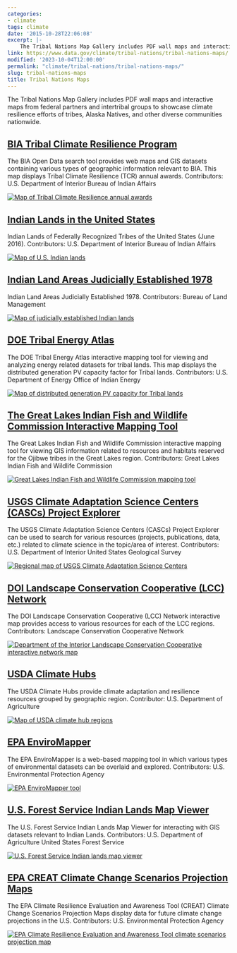 ```yaml
---
categories:
- climate
tags: climate
date: '2015-10-28T22:06:08'
excerpt: |-
    The Tribal Nations Map Gallery includes PDF wall maps and interactive maps from federal partners and intertribal groups to showcase climate resilience efforts of tribes, Alaska Natives, and other diverse communities nationwide.
link: https://www.data.gov/climate/tribal-nations/tribal-nations-maps/
modified: '2023-10-04T12:00:00'
permalink: "climate/tribal-nations/tribal-nations-maps/"
slug: tribal-nations-maps
title: Tribal Nations Maps
---
```


The Tribal Nations Map Gallery includes PDF wall maps and interactive maps from federal partners and intertribal groups to showcase climate resilience efforts of tribes, Alaska Natives, and other diverse communities nationwide.

## [BIA Tribal Climate Resilience Program](https://biamaps.geoplatform.gov/BIA-Opendata/)

The BIA Open Data search tool provides web maps and GIS datasets containing various types of geographic information relevant to BIA. This map displays Tribal Climate Resilience (TCR) annual awards. Contributors: U.S. Department of Interior Bureau of Indian Affairs

[![Map of Tribal Climate Resilience annual awards](https://s3-us-gov-west-1.amazonaws.com/cg-0817d6e3-93c4-4de8-8b32-da6919464e61/Map1_TCR_Annual_Awards.png)](https://s3-us-gov-west-1.amazonaws.com/cg-0817d6e3-93c4-4de8-8b32-da6919464e61/Map1_TCR_Annual_Awards.png)

## [Indian Lands in the United States](https://www.bia.gov/sites/default/files/dup/assets/bia/ots/webteam/pdf/idc1-028635.pdf)

Indian Lands of Federally Recognized Tribes of the United States (June 2016). Contributors: U.S. Department of Interior Bureau of Indian Affairs

[![Map of U.S. Indian lands](https://s3-us-gov-west-1.amazonaws.com/cg-0817d6e3-93c4-4de8-8b32-da6919464e61/Map2_Indian_Lands.jpg)](https://s3-us-gov-west-1.amazonaws.com/cg-0817d6e3-93c4-4de8-8b32-da6919464e61/Map2_Indian_Lands.jpg)

## [Indian Land Areas Judicially Established 1978](https://www.loc.gov/resource/g3701e.ct008649/)

Indian Land Areas Judicially Established 1978. Contributors: Bureau of Land Management

[![Map of judicially established Indian lands](https://s3-us-gov-west-1.amazonaws.com/cg-0817d6e3-93c4-4de8-8b32-da6919464e61/Map3_Indian_Lands_Judically_Established.png)](https://s3-us-gov-west-1.amazonaws.com/cg-0817d6e3-93c4-4de8-8b32-da6919464e61/Map3_Indian_Lands_Judically_Established.png)

## [DOE Tribal Energy Atlas](https://maps.nrel.gov/tribal-energy-atlas/)

The DOE Tribal Energy Atlas interactive mapping tool for viewing and analyzing energy related datasets for tribal lands. This map displays the distributed generation PV capacity factor for Tribal lands. Contributors: U.S. Department of Energy Office of Indian Energy

[![Map of distributed generation PV capacity for Tribal lands](https://s3-us-gov-west-1.amazonaws.com/cg-0817d6e3-93c4-4de8-8b32-da6919464e61/Map4_DOE_Tribal_Energy.png)](https://s3-us-gov-west-1.amazonaws.com/cg-0817d6e3-93c4-4de8-8b32-da6919464e61/Map4_DOE_Tribal_Energy.png)

## [The Great Lakes Indian Fish and Wildlife Commission Interactive Mapping Tool](https://maps.glifwc.org/#on=glifwc_public_labels/labels_ceded_territories;glifwc_labels/labels_tribal_lands;glifwc_public_ceded/ceded_territories_polygons;glifwc_govt/tribal_lands_glifwc;glifwc_public_govt/counties_natatlas;openstreetmap/osm_mapnik&loc=2445.98490512564;-9762719.342570093;5700582.732404122)

The Great Lakes Indian Fish and Wildlife Commission interactive mapping tool for viewing GIS information related to resources and habitats reserved for the Ojibwe tribes in the Great Lakes region. Contributors: Great Lakes Indian Fish and Wildlife Commission

[![Great Lakes Indian Fish and Wildlife Commission mapping tool](https://s3-us-gov-west-1.amazonaws.com/cg-0817d6e3-93c4-4de8-8b32-da6919464e61/Map5_GLIFWC.png)](https://s3-us-gov-west-1.amazonaws.com/cg-0817d6e3-93c4-4de8-8b32-da6919464e61/Map5_GLIFWC.png)

## [USGS Climate Adaptation Science Centers (CASCs) Project Explorer](https://www.usgs.gov/programs/climate-adaptation-science-centers)

The USGS Climate Adaptation Science Centers (CASCs) Project Explorer can be used to search for various resources (projects, publications, data, etc.) related to climate science in the topic/area of interest. Contributors: U.S. Department of Interior United States Geological Survey

[![Regional map of USGS Climate Adaptation Science Centers](https://s3-us-gov-west-1.amazonaws.com/cg-0817d6e3-93c4-4de8-8b32-da6919464e61/Map6_USGS_CASC.png)](https://s3-us-gov-west-1.amazonaws.com/cg-0817d6e3-93c4-4de8-8b32-da6919464e61/Map6_USGS_CASC.png)

## [DOI Landscape Conservation Cooperative (LCC) Network](https://lccnetwork.org/map)

The DOI Landscape Conservation Cooperative (LCC) Network interactive map provides access to various resources for each of the LCC regions. Contributors: Landscape Conservation Cooperative Network

[![Department of the Interior Landscape Conservation Cooperative interactive network map](https://s3-us-gov-west-1.amazonaws.com/cg-0817d6e3-93c4-4de8-8b32-da6919464e61/Map7_DOI_LCC.png)](https://s3-us-gov-west-1.amazonaws.com/cg-0817d6e3-93c4-4de8-8b32-da6919464e61/Map7_DOI_LCC.png)

## [USDA Climate Hubs](https://www.climatehubs.usda.gov/image/national-hubs-map)

The USDA Climate Hubs provide climate adaptation and resilience resources grouped by geographic region. Contributor: U.S. Department of Agriculture

[![Map of USDA climate hub regions](https://s3-us-gov-west-1.amazonaws.com/cg-0817d6e3-93c4-4de8-8b32-da6919464e61/Map8_USDA_Climate_Hubs.png)](https://s3-us-gov-west-1.amazonaws.com/cg-0817d6e3-93c4-4de8-8b32-da6919464e61/Map8_USDA_Climate_Hubs.png)

## [EPA EnviroMapper](https://enviro.epa.gov/enviro/em4ef.home)

The EPA EnviroMapper is a web-based mapping tool in which various types of environmental datasets can be overlaid and explored. Contributors: U.S. Environmental Protection Agency

[![EPA EnviroMapper tool](https://s3-us-gov-west-1.amazonaws.com/cg-0817d6e3-93c4-4de8-8b32-da6919464e61/Map9_EPA_EnviroMapper.png)](https://s3-us-gov-west-1.amazonaws.com/cg-0817d6e3-93c4-4de8-8b32-da6919464e61/Map9_EPA_EnviroMapper.png)

## [U.S. Forest Service Indian Lands Map Viewer](https://usfs.maps.arcgis.com/apps/webappviewer/index.html?id=fe311f69cb1d43558227d73bc34f3a32)

The U.S. Forest Service Indian Lands Map Viewer for interacting with GIS datasets relevant to Indian Lands. Contributors: U.S. Department of Agriculture United States Forest Service

[![U.S. Forest Service Indian lands map viewer](https://s3-us-gov-west-1.amazonaws.com/cg-0817d6e3-93c4-4de8-8b32-da6919464e61/Map10_USFS_Indian_Lands.png)](https://s3-us-gov-west-1.amazonaws.com/cg-0817d6e3-93c4-4de8-8b32-da6919464e61/Map10_USFS_Indian_Lands.png)

## [EPA CREAT Climate Change Scenarios Projection Maps](https://epa.maps.arcgis.com/apps/MapSeries/index.html?appid=3805293158d54846a29f750d63c6890e)

The EPA Climate Resilience Evaluation and Awareness Tool (CREAT) Climate Change Scenarios Projection Maps display data for future climate change projections in the U.S. Contributors: U.S. Environmental Protection Agency

[![EPA Climate Resilience Evaluation and Awareness Tool climate scenarios projection map](https://s3-us-gov-west-1.amazonaws.com/cg-0817d6e3-93c4-4de8-8b32-da6919464e61/Map11_EPA_CREAT.png)](https://s3-us-gov-west-1.amazonaws.com/cg-0817d6e3-93c4-4de8-8b32-da6919464e61/Map11_EPA_CREAT.png)